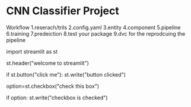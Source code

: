 # CNN Classifier Project

Workflow
1.reserach/trils 2.config.yaml 3.entity 4.component 5.pipeline 6.training 7.predeiction 8.test your package 9.dvc for the reprodcuing the pipeline

import streamlit as st

st.header("welcome to streamlit")

if st.button("click me"):
    st.write("button clicked")
    
option=st.checkbox("check this box")

if option:
    st.write("checkbox is checked")
